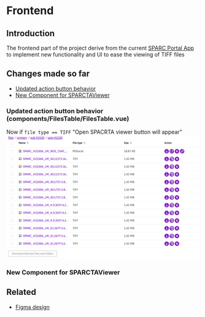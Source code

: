 # Frontend

## Introduction
The frontend part of the project derive from the current [SPARC Portal App](https://github.com/nih-sparc/sparc-app-2) to implement new functionality and UI to ease the viewing of TIFF files

## Changes made so far
- [Updated action button behavior](#updated-action-button-behavior-componentsfilestablefilestablevue)
- [New Component for SPARCTAViewer](#new-component-for-sparctaviewer)


### Updated action button behavior (components/FilesTable/FilesTable.vue)
Now if `file type == TIFF` "Open SPACRTA viewer button will appear"
![Updated FilesTable component](docs/img/files_table_updated.png)

### New Component for SPARCTAViewer

## Related
- [Figma design](https://www.figma.com/design/BCS3rpcSbwLDfVjOcHVGCJ/SPARC-Hackathon-Team-6?node-id=0-1&t=wcMz74B47sOALxnx-1)